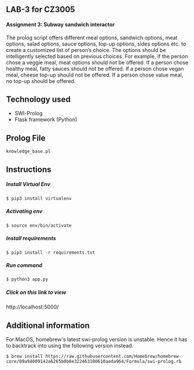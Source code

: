 ## LAB-3 for CZ3005 
#### Assignment 3:  Subway sandwich interactor
The prolog script offers different meal options, sandwich options, meat options, salad options, sauce options, top-up options, sides options etc. to create a customized list of person’s choice. The options should be intelligently selected based on previous choices. For example, if the person chose a veggie meal, meat options should not be offered. If a person chose healthy meal, fatty sauces should not be offered. If a person chose vegan meal, cheese top-up should not be offered. If a person chose value meal, no top-up should be offered.


## Technology used
* SWI-Prolog
* Flask framework (Python)

## Prolog File
`knowledge_base.pl`

## Instructions

##### Install Virtual Env
`$ pip3 install virtualenv`

##### Activating env
`$ source env/bin/activate`

##### Install requirements
`$ pip3 install -r requirements.txt`

##### Run command 
`$ python3 app.py`

##### Click on this link to view
http://localhost:5000/

## Additional information
For MacOS, homebrew's latest swi-prolog version is unstable. Hence it has to backtrack into using the following version instead.

`$ brew install https://raw.githubusercontent.com/Homebrew/homebrew-core/09a94009142a6265b0b8e322463100610aeda964/Formula/swi-prolog.rb`

